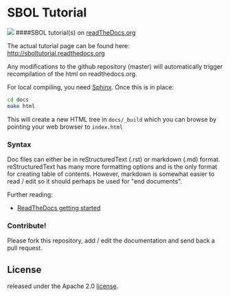 # SBOL Tutorial
![](https://readthedocs.org/projects/pip/badge/?version=latest)
####SBOL tutorial(s) on [readTheDocs.org](http://rtd.org)


The actual tutorial page can be found here: http://sboltutorial.readthedocs.org

Any modifications to the github repository (master) will automatically trigger recompilation of the html on readthedocs.org.

For local compiling, you need [Sphinx](http://sphinx-doc.org/). Once this is in place:

```sh
cd docs
make html
```

This will create a new HTML tree in `docs/_build` which you can browse by
pointing your web browser to `index.html`


### Syntax

Doc files can either be in reStructuredText (.rst) or markdown (.md) format. reStructuredText has many more formatting options and is the only format for creating table of contents. However, markdown is somewhat easier to read / edit so it should perhaps be used for "end documents".

Further reading:

  * [ReadTheDocs getting started](http://docs.readthedocs.org/en/latest/getting_started.html)


### Contribute!

Please fork this repository, add / edit the documentation and send back a pull request.

## License

released under the Apache 2.0 [license](./LICENSE).
